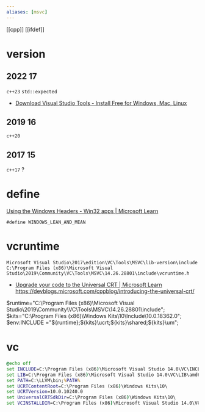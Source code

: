 ```yaml
---
aliases: [msvc]
---
```

[[cpp]] [[ifdef]]

# version
## 2022 17
`c++23` `std::expected`
- [Download Visual Studio Tools - Install Free for Windows, Mac, Linux](https://visualstudio.microsoft.com/downloads/#build-tools-for-visual-studio-2022)

## 2019 16
`c++20`
## 2017 15
`c++17` ?

# define
[Using the Windows Headers - Win32 apps | Microsoft Learn](https://learn.microsoft.com/en-us/windows/win32/winprog/using-the-windows-headers#faster-builds-with-smaller-header-files)

```
#define WINDOWS_LEAN_AND_MEAN
```

# vcruntime
`Microsoft Visual Studio\2017\edition\VC\Tools\MSVC\lib-version\include`
`C:\Program Files (x86)\Microsoft Visual Studio\2019\Community\VC\Tools\MSVC\14.26.28801\include\vcruntime.h`

- [Upgrade your code to the Universal CRT | Microsoft Learn](https://docs.microsoft.com/en-us/cpp/porting/upgrade-your-code-to-the-universal-crt?view=vs-2019)
https://devblogs.microsoft.com/cppblog/introducing-the-universal-crt/

$runtime="C:\Program Files (x86)\Microsoft Visual Studio\2019\Community\VC\Tools\MSVC\14.26.28801\include";
$kits="C:\Program Files (x86)\Windows Kits\10\Include\10.0.18362.0";
$env:INCLUDE ="${runtime};${kits}\ucrt;${kits}\shared;${kits}\um";

# vc

```vcargs.bat
@echo off
set INCLUDE=C:\Program Files (x86)\Microsoft Visual Studio 14.0\VC\INCLUDE;C:\Program Files (x86)\Windows Kits\10\include\10.0.10240.0\ucrt
set LIB=C:\Program Files (x86)\Microsoft Visual Studio 14.0\VC\LIB\amd64;C:\Program Files (x86)\Windows Kits\10\lib\10.0.10240.0\ucrt\x64;C:\Program Files (x86)\Windows Kits\8.1\lib\winv6.3\um\x64
set PATH=C:\LLVM\bin;%PATH%
set UCRTContentRoot=C:\Program Files (x86)\Windows Kits\10\
set UCRTVersion=10.0.10240.0
set UniversalCRTSdkDir=C:\Program Files (x86)\Windows Kits\10\
set VCINSTALLDIR=C:\Program Files (x86)\Microsoft Visual Studio 14.0\VC\
```
